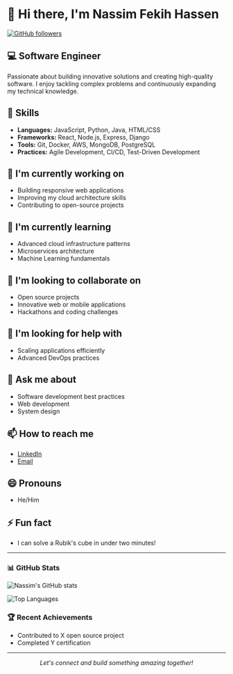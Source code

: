 # 👋 Hi there, I'm Nassim Fekih Hassen

[![GitHub followers](https://img.shields.io/github/followers/Nassim-FH?style=social)](https://github.com/Nassim-FH)

## 💻 Software Engineer

Passionate about building innovative solutions and creating high-quality software. I enjoy tackling complex problems and continuously expanding my technical knowledge.

## 🚀 Skills

- **Languages:** JavaScript, Python, Java, HTML/CSS
- **Frameworks:** React, Node.js, Express, Django
- **Tools:** Git, Docker, AWS, MongoDB, PostgreSQL
- **Practices:** Agile Development, CI/CD, Test-Driven Development

## 🔭 I'm currently working on
- Building responsive web applications
- Improving my cloud architecture skills
- Contributing to open-source projects

## 🌱 I'm currently learning
- Advanced cloud infrastructure patterns
- Microservices architecture
- Machine Learning fundamentals

## 👯 I'm looking to collaborate on
- Open source projects
- Innovative web or mobile applications
- Hackathons and coding challenges

## 🤔 I'm looking for help with
- Scaling applications efficiently
- Advanced DevOps practices

## 💬 Ask me about
- Software development best practices
- Web development
- System design

## 📫 How to reach me
- [LinkedIn](https://linkedin.com/in/nassim-fekih-hassen)
- [Email](mailto:your-email@example.com)

## 😄 Pronouns
- He/Him

## ⚡ Fun fact
- I can solve a Rubik's cube in under two minutes!

---

### 📊 GitHub Stats

![Nassim's GitHub stats](https://github-readme-stats.vercel.app/api?username=Nassim-FH&show_icons=true&theme=radical)

![Top Languages](https://github-readme-stats.vercel.app/api/top-langs/?username=Nassim-FH&layout=compact&theme=radical)

### 🏆 Recent Achievements
- Contributed to X open source project
- Completed Y certification

---

<p align="center">
  <i>Let's connect and build something amazing together!</i>
</p>
